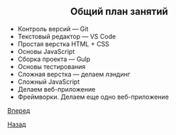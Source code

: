 ## <center>**Общий план занятий**</center>
* Контроль версий — Git
* Текстовый редактор — VS Code
* Простая верстка HTML + CSS
* Основы JavaScript
* Сборка проекта — Gulp
* Основы тестирования
* Сложная верстка — делаем лэндинг 
* Сложный JavaScript
* Делаем веб-приложение
* Фреймворки. Делаем еще одно веб-приложение

[Вперед](README-6.md)

[Назад](README-4.md)